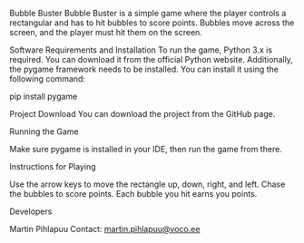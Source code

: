 Bubble Buster
Bubble Buster is a simple game where the player controls a rectangular and has to hit bubbles to score points. Bubbles move across the screen, and the player must hit them on the screen.


Software Requirements and Installation
To run the game, Python 3.x is required. You can download it from the official Python website. Additionally, the pygame framework needs to be installed. You can install it using the following command:

pip install pygame


Project Download
You can download the project from the GitHub page.


Running the Game

Make sure pygame is installed in your IDE, then run the game from there.


Instructions for Playing

Use the arrow keys to move the rectangle up, down, right, and left.
Chase the bubbles to score points.
Each bubble you hit earns you points.


Developers

Martin Pihlapuu
Contact: martin.pihlapuu@voco.ee
